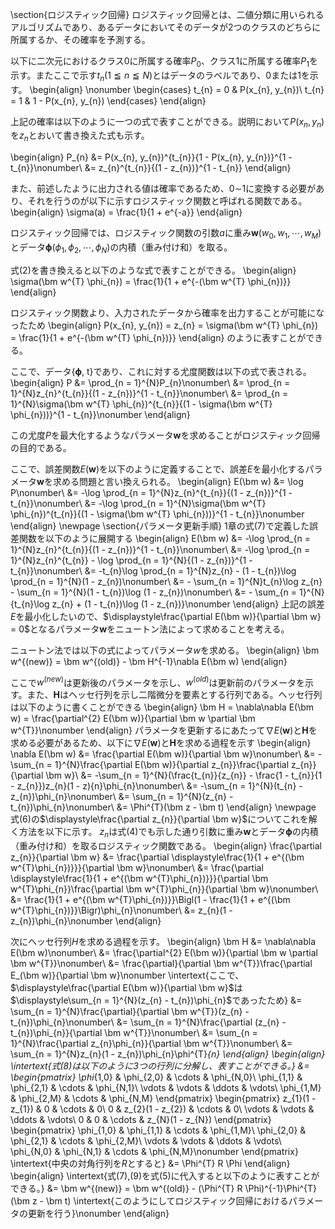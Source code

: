 \section{ロジスティック回帰}
ロジスティック回帰とは、二値分類に用いられるアルゴリズムであり、あるデータにおいてそのデータが2つのクラスのどちらに所属するか、その確率を予測する。

以下に二次元におけるクラス0に所属する確率$P_{0}$、クラス1に所属する確率$P_{1}$を示す。またここで示す$t_{n}(1\leqq n \leqq N)$とはデータのラベルであり、0または1を示す。
\begin{align}
  \nonumber
  \begin{cases}
    t_{n} = 0 & P(x_{n}, y_{n})\\
    t_{n} = 1 & 1 - P(x_{n}, y_{n})
  \end{cases}
\end{align}

上記の確率は以下のように一つの式で表すことができる。説明において$P(x_{n}, y_{n})$を$z_{n}$とおいて書き換えた式も示す。

\begin{align}
  P_{n} &= P(x_{n}, y_{n})^{t_{n}}\{1 - P(x_{n}, y_{n})\}^{1 - t_{n}}\nonumber\\
        &= z_{n}^{t_{n}}{(1 - z_{n})}^{1 - t_{n}}
\end{align}

また、前述したように出力される値は確率であるため、0$\sim$1に変換する必要があり、それを行うのが以下に示すロジスティック関数と呼ばれる関数である。
\begin{align}
  \sigma(a) = \frac{1}{1 + e^{-a}}
\end{align}

ロジスティック回帰では、ロジスティック関数の引数$a$に重み$\bm w(w_{0}, w_{1},\cdots, w_{M})$とデータ$\bm \phi(\phi_{1}, \phi_{2},\cdots, \phi_{N})$の内積（重み付け和）を取る。

式(2)を書き換えると以下のような式で表すことができる。
\begin{align}
  \sigma(\bm w^{T} \phi_{n}) = \frac{1}{1 + e^{-(\bm w^{T} \phi_{n})}}
\end{align}

ロジスティック関数より、入力されたデータから確率を出力することが可能になったため
\begin{align}
  P(x_{n}, y_{n}) = z_{n} = \sigma(\bm w^{T} \phi_{n}) = \frac{1}{1 + e^{-(\bm w^{T} \phi_{n})}}
\end{align}
のように表すことができる。

ここで、データ\{$\bm \phi$, t\}であり、これに対する尤度関数は以下の式で表される。
\begin{align}
  P &= \prod_{n = 1}^{N}P_{n}\nonumber\\
    &= \prod_{n = 1}^{N}z_{n}^{t_{n}}{(1 - z_{n})}^{1 - t_{n}}\nonumber\\
    &= \prod_{n = 1}^{N}\sigma(\bm w^{T} \phi_{n})^{t_{n}}{(1 - \sigma(\bm w^{T} \phi_{n}))}^{1 - t_{n}}\nonumber
\end{align}

この尤度$P$を最大化するようなパラメータ$\bm w$を求めることがロジスティック回帰の目的である。

ここで、誤差関数$E(\bm w)$を以下のように定義することで、誤差$E$を最小化するパラメータ$\bm w$を求める問題と言い換えられる。
\begin{align}
  E(\bm w) &= \log P\nonumber\\
           &= -\log \prod_{n = 1}^{N}z_{n}^{t_{n}}{(1 - z_{n})}^{1 - t_{n}}\nonumber\\
           &= -\log \prod_{n = 1}^{N}\sigma(\bm w^{T} \phi_{n})^{t_{n}}{(1 - \sigma(\bm w^{T} \phi_{n}))}^{1 - t_{n}}\nonumber
\end{align}
\newpage
\section{パラメータ更新手順}
1章の式(7)で定義した誤差関数を以下のように展開する
\begin{align}
  E(\bm w) &= -\log \prod_{n = 1}^{N}z_{n}^{t_{n}}{(1 - z_{n})}^{1 - t_{n}}\nonumber\\
           &= -\log \prod_{n = 1}^{N}z_{n}^{t_{n}} - \log \prod_{n = 1}^{N}{(1 - z_{n})}^{1 - t_{n}}\nonumber\\
           &= -t_{n}\log \prod_{n = 1}^{N}z_{n} - (1 - t_{n})\log \prod_{n = 1}^{N}(1 - z_{n})\nonumber\\
           &= - \sum_{n = 1}^{N}t_{n}\log z_{n} - \sum_{n = 1}^{N}(1 - t_{n})\log (1 - z_{n})\nonumber\\
           &= - \sum_{n = 1}^{N} \{t_{n}\log z_{n} + (1 - t_{n})\log (1 - z_{n})\}\nonumber
\end{align}
上記の誤差$E$を最小化したいので、$\displaystyle\frac{\partial E(\bm w)}{\partial \bm w} = 0$となるパラメータ$\bm w$をニュートン法によって求めることを考える。

ニュートン法では以下の式によってパラメータ$w$を求める。
\begin{align}
  \bm w^{(new)} = \bm w^{(old)} - \bm H^{-1}\nabla E(\bm w)
\end{align}

ここで$w^{(new)}$は更新後のパラメータを示し、$w^{(old)}$は更新前のパラメータを示す。また、$\bm H$はヘッセ行列を示し二階微分を要素とする行列である。ヘッセ行列は以下のように書くことができる
\begin{align}
  \bm H = \nabla\nabla E(\bm w) = \frac{\partial^{2} E(\bm w)}{\partial \bm w \partial \bm w^{T}}\nonumber
\end{align}
パラメータを更新するにあたって$\nabla E(\bm w)$と$\bm H$を求める必要があるため、以下に$\nabla E(\bm w)$と$\bm H$を求める過程を示す
\begin{align}
  \nabla E(\bm w) &= \frac{\partial E(\bm w)}{\partial \bm w}\nonumber\\
                  &= -\sum_{n = 1}^{N}\frac{\partial E(\bm w)}{\partial z_{n}}\frac{\partial z_{n}}{\partial \bm w}\\
                  &= -\sum_{n = 1}^{N}(\frac{t_{n}}{z_{n}} - \frac{1 - t_{n}}{1 - z_{n}})z_{n}(1 - z){n}\phi_{n}\nonumber\\
                  &= -\sum_{n = 1}^{N}(t_{n} - z_{n})\phi_{n}\nonumber\\
                  &= \sum_{n = 1}^{N}(z_{n} - t_{n})\phi_{n}\nonumber\\
                  &= \Phi^{T}(\bm z - \bm t)
\end{align}
\newpage
式(6)の$\displaystyle\frac{\partial z_{n}}{\partial \bm w}$についてこれを解く方法を以下に示す。
$z_{n}$は式(4)でも示した通り引数に重み$\bm w$とデータ$\bm \phi$の内積（重み付け和）を取るロジスティック関数である。
\begin{align}
  \frac{\partial z_{n}}{\partial \bm w} &= \frac{\partial \displaystyle\frac{1}{1 + e^{(\bm w^{T}\phi_{n})}}}{\partial \bm w}\nonumber\\
                                        &= \frac{\partial \displaystyle\frac{1}{1 + e^{(\bm w^{T}\phi_{n})}}}{\partial \bm w^{T}\phi_{n}}\frac{\partial \bm w^{T}\phi_{n}}{\partial \bm w}\nonumber\\
                                        &= \frac{1}{1 + e^{(\bm w^{T}\phi_{n})}}\Bigl(1 - \frac{1}{1 + e^{(\bm w^{T}\phi_{n})}}\Bigr)\phi_{n}\nonumber\\
                                        &= z_{n}(1 - z_{n})\phi_{n}\nonumber
\end{align}

次にヘッセ行列$H$を求める過程を示す。
\begin{align}
  \bm H &= \nabla\nabla E(\bm w)\nonumber\\
        &= \frac{\partial^{2} E(\bm w)}{\partial \bm w \partial \bm w^{T}}\nonumber\\
        &= \frac{\partial}{\partial \bm w^{T}}\frac{\partial E_(\bm w)}{\partial \bm w}\nonumber
        \intertext{ここで、$\displaystyle\frac{\partial E(\bm w)}{\partial \bm w}$は$\displaystyle\sum_{n = 1}^{N}(z_{n} - t_{n})\phi_{n}$であったため}
        &= \sum_{n = 1}^{N}\frac{\partial}{\partial \bm w^{T}}(z_{n} - t_{n})\phi_{n}\nonumber\\
        &= \sum_{n = 1}^{N}\frac{\partial (z_{n} - t_{n})\phi_{n}}{\partial \bm w^{T}}\nonumber\\
        &= \sum_{n = 1}^{N}\frac{\partial z_{n}\phi_{n}}{\partial \bm w^{T}}\nonumber\\
        &= \sum_{n = 1}^{N}z_{n}(1 - z_{n})\phi_{n}\phi^{T}_{n}
\end{align}
\begin{align}
  \intertext{式(8)は以下のように3つの行列に分解し、表すことができる。}
  &= \begin{pmatrix}
      \phi_{1,0} & \phi_{2,0} & \cdots & \phi_{N,0}\\
      \phi_{1,1} & \phi_{2,1} & \cdots & \phi_{N,1}\\
      \vdots & \vdots & \ddots & \vdots\\
      \phi_{1,M} & \phi_{2,M} & \cdots & \phi_{N,M}
     \end{pmatrix}
          \begin{pmatrix}
      z_{1}(1 - z_{1}) & 0 & \cdots & 0\\
      0 & z_{2}(1 - z_{2}) & \cdots & 0\\
      \vdots & \vdots & \ddots & \vdots\\
      0 & 0 & \cdots & z_{N}(1 - z_{N})
     \end{pmatrix}
     \begin{pmatrix}
      \phi_{1,0} & \phi_{1,1} & \cdots & \phi_{1,M}\\
      \phi_{2,0} & \phi_{2,1} & \cdots & \phi_{2,M}\\
      \vdots & \vdots & \ddots & \vdots\\
      \phi_{N,0} & \phi_{N,1} & \cdots & \phi_{N,M}\nonumber
     \end{pmatrix}
  \intertext{中央の対角行列を$R$とすると}
  &= \Phi^{T} R \Phi
\end{align}
\begin{align}
  \intertext{式(7),(9)を式(5)に代入すると以下のように表すことができる。}
  &= \bm w^{(new)} = \bm w^{(old)} - (\Phi^{T} R \Phi)^{-1}\Phi^{T}(\bm z - \bm t)
  \intertext{このようにしてロジスティック回帰におけるパラメータの更新を行う}\nonumber
\end{align}